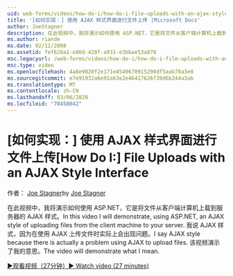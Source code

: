 ```yaml
---
uid: web-forms/videos/how-do-i/how-do-i-file-uploads-with-an-ajax-style-interface
title: '[如何实现：] 使用 AJAX 样式界面进行文件上传 |Microsoft Docs'
author: JoeStagner
description: 在此视频中，我将演示如何使用 ASP.NET，它是将文件从客户端计算机上载到服务器的 AJAX 样式。 我说 AJAX 样式，因为有 。
ms.author: riande
ms.date: 02/12/2008
ms.assetid: fef628a1-e86d-428f-a931-e3bbae53a878
msc.legacyurl: /web-forms/videos/how-do-i/how-do-i-file-uploads-with-an-ajax-style-interface
msc.type: video
ms.openlocfilehash: 4a8e9020f2e171e4549670915290df5aab78a3e0
ms.sourcegitcommit: e7e91932a6e91a63e2e46417626f39d6b244a3ab
ms.translationtype: MT
ms.contentlocale: zh-CN
ms.lasthandoff: 03/06/2020
ms.locfileid: "78458042"
---
```

# <a name="how-do-i--file-uploads-with-an-ajax-style-interface"></a><span data-ttu-id="f12d5-104">[如何实现：] 使用 AJAX 样式界面进行文件上传</span><span class="sxs-lookup"><span data-stu-id="f12d5-104">[How Do I:]  File Uploads with an AJAX Style Interface</span></span>

<span data-ttu-id="f12d5-105">作者： [Joe Stagner](https://github.com/JoeStagner)</span><span class="sxs-lookup"><span data-stu-id="f12d5-105">by [Joe Stagner](https://github.com/JoeStagner)</span></span>

<span data-ttu-id="f12d5-106">在此视频中，我将演示如何使用 ASP.NET，它是将文件从客户端计算机上载到服务器的 AJAX 样式。</span><span class="sxs-lookup"><span data-stu-id="f12d5-106">In this video I will demonstrate, using ASP.NET, an AJAX style of uploading files from the client machine to your server.</span></span> <span data-ttu-id="f12d5-107">我说 AJAX 样式，因为在使用 AJAX 上传文件时实际上会出现问题。</span><span class="sxs-lookup"><span data-stu-id="f12d5-107">I say AJAX style because there is actually a problem using AJAX to upload files.</span></span> <span data-ttu-id="f12d5-108">该视频演示了我的意思。</span><span class="sxs-lookup"><span data-stu-id="f12d5-108">The video will demonstrate what I mean.</span></span>

[<span data-ttu-id="f12d5-109">&#9654;观看视频（27分钟）</span><span class="sxs-lookup"><span data-stu-id="f12d5-109">&#9654; Watch video (27 minutes)</span></span>](https://channel9.msdn.com/Blogs/ASP-NET-Site-Videos/how-do-i-file-uploads-with-an-ajax-style-interface)
